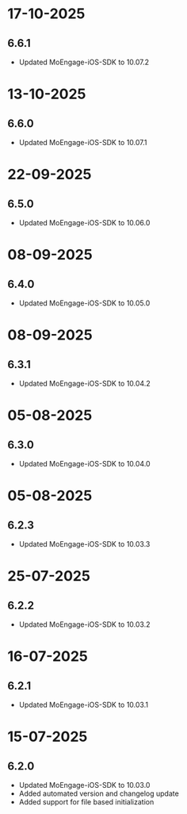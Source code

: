 # 17-10-2025

## 6.6.1

- Updated MoEngage-iOS-SDK to 10.07.2

# 13-10-2025

## 6.6.0

- Updated MoEngage-iOS-SDK to 10.07.1

# 22-09-2025

## 6.5.0

- Updated MoEngage-iOS-SDK to 10.06.0

# 08-09-2025

## 6.4.0

- Updated MoEngage-iOS-SDK to 10.05.0

# 08-09-2025

## 6.3.1

- Updated MoEngage-iOS-SDK to 10.04.2

# 05-08-2025

## 6.3.0

- Updated MoEngage-iOS-SDK to 10.04.0

# 05-08-2025

## 6.2.3

- Updated MoEngage-iOS-SDK to 10.03.3

# 25-07-2025

## 6.2.2

- Updated MoEngage-iOS-SDK to 10.03.2

# 16-07-2025

## 6.2.1

- Updated MoEngage-iOS-SDK to 10.03.1

# 15-07-2025

## 6.2.0

- Updated MoEngage-iOS-SDK to 10.03.0
- Added automated version and changelog update
- Added support for file based initialization
